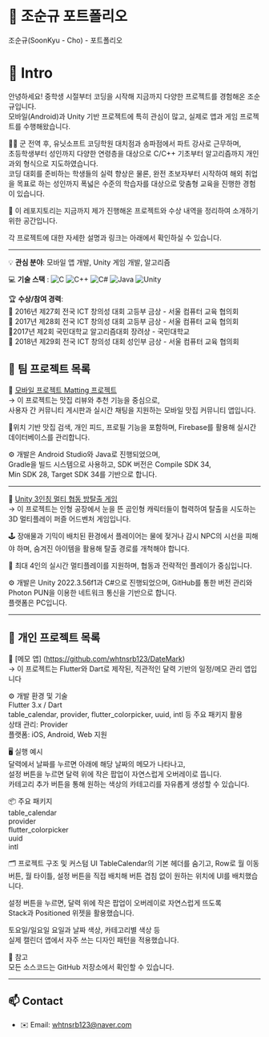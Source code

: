# 👋 조순규 포트폴리오
조순규(SoonKyu - Cho) - 포트폴리오

# 📝  Intro

안녕하세요! 중학생 시절부터 코딩을 시작해 지금까지 다양한 프로젝트를 경험해온 조순규입니다.  
모바일(Android)과 Unity 기반 프로젝트에 특히 관심이 많고, 실제로 앱과 게임 프로젝트를 수행해왔습니다.  

👨‍🏫 군 전역 후, 유닛소프트 코딩학원 대치점과 송파점에서 파트 강사로 근무하며,  
초등학생부터 성인까지 다양한 연령층을 대상으로 C/C++ 기초부터 알고리즘까지 개인 과외 형식으로 지도하였습니다.  
코딩 대회를 준비하는 학생들의 실력 향상은 물론, 완전 초보자부터 시작하여 해외 취업을 목표로 하는 성인까지 폭넓은 수준의 학습자를 대상으로 맞춤형 교육을 진행한 경험이 있습니다.  

📀 이 레포지토리는 지금까지 제가 진행해온 프로젝트와 수상 내역을 정리하여 소개하기 위한 공간입니다.    

각 프로젝트에 대한 자세한 설명과 링크는 아래에서 확인하실 수 있습니다.  

---

💡 **관심 분야**: 모바일 앱 개발, Unity 게임 개발, 알고리즘  

💻 **기술 스택**  : ![C](https://img.shields.io/badge/C-A8B9CC?style=flat&logo=c&logoColor=white)
![C++](https://img.shields.io/badge/C++-00599C?style=flat&logo=c%2B%2B&logoColor=white)
![C#](https://img.shields.io/badge/C%23-239120?style=flat-square&logo=c-sharp&logoColor=white)
![Java](https://img.shields.io/badge/Java-007396?style=flat&logo=java&logoColor=white) 
![Unity](https://img.shields.io/badge/Unity-000000?style=flat&logo=unity&logoColor=white) 


🏆 **수상/참여 경력**:  
   🥇 2016년 제27회 전국 ICT 창의성 대회 고등부 금상 - 서울 컴퓨터 교육 협의회  
   🥇 2017년 제28회 전국 ICT 창의성 대회 고등부 금상 - 서울 컴퓨터 교육 협의회  
   🥉2017년 제2회 국민대학교 알고리즘대회 장려상 - 국민대학교  
   🥇 2018년 제29회 전국 ICT 창의성 대회 성인부 금상 - 서울 컴퓨터 교육 협의회  



## 🔗 팀 프로젝트 목록

📱 [모바일 프로젝트 Matting 프로젝트](https://github.com/whtnsrb123/mobile-project-matting)  
 →
 이 프로젝트는 맛집 리뷰와 추천 기능을 중심으로,  
 사용자 간 커뮤니티 게시판과 실시간 채팅을 지원하는 모바일 맛집 커뮤니티 앱입니다.  

📍위치 기반 맛집 검색, 개인 피드, 프로필 기능을 포함하며,  Firebase를 활용해 실시간 데이터베이스를 관리합니다.  

⚙️ 개발은 Android Studio와 Java로 진행되었으며,   
Gradle을 빌드 시스템으로 사용하고, 
SDK 버전은 Compile SDK 34,  
Min SDK 28, Target SDK 34를 기반으로 합니다.  

---

🧸 [Unity 3인칭 멀티 협동 방탈출 게임](https://github.com/whtnsrb123/capstone-2025-17)  
  → 이 프로젝트는 인형 공장에서 눈을 뜬 곰인형 캐릭터들이 협력하여 탈출을 시도하는 3D 멀티플레이 퍼즐 어드벤처 게임입니다.  

🕹️ 장애물과 기믹이 배치된 환경에서 플레이어는 물에 젖거나 감시 NPC의 시선을 피해야 하며, 숨겨진 아이템을 활용해 탈출 경로를 개척해야 합니다.  

👥 최대 4인의 실시간 멀티플레이를 지원하며, 협동과 전략적인 플레이가 중심입니다.  

⚙️ 개발은 Unity 2022.3.56f1과 C#으로 진행되었으며, GitHub를 통한 버전 관리와 Photon PUN을 이용한 네트워크 통신을 기반으로 합니다.  
플랫폼은 PC입니다.  
  
---

## 🔗 개인 프로젝트 목록
📅 [메모 앱] (https://github.com/whtnsrb123/DateMark)  
   → 이 프로젝트는 Flutter와 Dart로 제작된, 직관적인 달력 기반의 일정/메모 관리 앱입니다  
   
⚙️ 개발 환경 및 기술  
   Flutter 3.x / Dart  
   table_calendar, provider, flutter_colorpicker, uuid, intl 등 주요 패키지 활용  
   상태 관리: Provider  
   플랫폼: iOS, Android, Web 지원  

🖥️ 실행 예시  
   달력에서 날짜를 누르면 아래에 해당 날짜의 메모가 나타나고,  
   설정 버튼을 누르면 달력 위에 작은 팝업이 자연스럽게 오버레이로 뜹니다.  
   카테고리 추가 버튼을 통해 원하는 색상의 카테고리를 자유롭게 생성할 수 있습니다.  

📦 주요 패키지  
   table_calendar  
   provider  
   flutter_colorpicker  
   uuid  
   intl  

🗂️ 프로젝트 구조 및 커스텀 UI
TableCalendar의 기본 헤더를 숨기고,
Row로 월 이동 버튼, 월 타이틀, 설정 버튼을 직접 배치해
버튼 겹침 없이 원하는 위치에 UI를 배치했습니다.

설정 버튼을 누르면, 달력 위에 작은 팝업이 오버레이로 자연스럽게 뜨도록  
Stack과 Positioned 위젯을 활용했습니다.  

토요일/일요일 요일과 날짜 색상, 카테고리별 색상 등  
실제 캘린더 앱에서 자주 쓰는 디자인 패턴을 적용했습니다.  

📝 참고  
   모든 소스코드는 GitHub 저장소에서 확인할 수 있습니다.  

---

## 📫 Contact

- ✉️ Email: whtnsrb123@naver.com
